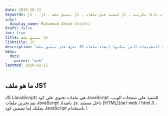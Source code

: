 ```yaml
---
date: 2019-10-11
keywords: js , .js , تنسيق ملف js , كيفية فتح ملفات js , ملفات جافا سكريبت
مؤلف:
  display_name: Muhammad Ahmad Chishti
draft: false
toc: true
title: تنسيق ملف JS
linktitle: JS
description: "تعرف على تنسيق ملف JS وواجهات برمجة التطبيقات التي يمكنها إنشاء ملفات JS وفتحها."
menu:
  docs:
    parent: "web"
lastmod: 2020-02-12
---
```


## ما هو ملف JS؟ ##

JS (JavaScript) هي ملفات تحتوي على كود JavaScript للتنفيذ على صفحات الويب. يتم تخزين ملفات JavaScript بامتداد .js. داخل مستند [HTML](/ar/ web / html /) ، يمكنك إما تضمين كود JavaScript باستخدام \ <script>\</script> العلامات أو تضمين ملف JS. على غرار ملفات [CSS](/ar/ web / css /) ، يمكن تضمين ملفات JS في مستندات HTML متعددة لإعادة استخدام الكود. يمكن استخدام JavaScript لمعالجة HTML DOM.

## نبذة تاريخية ##

تم شحن JavaScript لأول مرة كجزء من متصفح Navigator في سبتمبر 1995 باسم LiveScript بواسطة Netscape. تم تغيير اسمها إلى JavaScript بعد ثلاثة أشهر. في عام 1996 ، قامت Microsoft بإجراء هندسة عكسية لمترجم Navigator لإنشاء JScript. تم إصدار JScript باستخدام Internet Explorer وكان مختلفًا تمامًا عن JavaScript.

قدمت Netscape JavaScript إلى ECMA International مما أدى إلى الإصدار الرسمي لأول مواصفات ECMAScript في عام 1997. تم إصدار ECMAScript 2 في عام 1998 ، و ECMAScript 3 في عام 1999 ، وبدأ العمل على ECMAScript 4 في عام 2000 ولكن لم يتم تحقيقه.

أصدر جيسي جيمس جاريت في عام 2005 ورقة بيضاء حيث صاغ مصطلح * أياكس *. استخدم هذا جافا سكريبت باعتباره العمود الفقري لإنشاء تطبيقات الويب التي حملت البيانات في الخلفية وتجنب إعادة تحميل الصفحة الكاملة. أدى ذلك إلى إنشاء مكتبات مثل JQuery و Prototype و Dojo وما إلى ذلك.

أطلقت Google متصفح Chrome مع محرك جافا سكريبت V8 في عام 2008. في أوائل عام 2009 ، تم الاتفاق على دمج جميع الأعمال ذات الصلة ودفع جافا سكريبت إلى الأمام. أدى ذلك إلى إصدار معيار ECMAScript 5 في ديسمبر 2009.

## كيفية استخدام ملفات JS ##

لاستخدام ملف JS ، عليك تضمينه في مستند HTML. يمكنك استخدام علامة الارتباط لتضمين الملف كما هو موضح أدناه.

```html
<script src="site.js"></script>
```

تحتوي السمة * src * للعلامة * script * على المسار إلى ملف JS. من خلال القيام بذلك ، تتم إضافة وظيفة JS إلى مستند HTML.

## صيغة JS ##

يمكن أن تحتوي ملفات جافا سكريبت على متغيرات ، عوامل تشغيل ، وظائف ، شروط ، حلقات ، مصفوفات ، كائنات ، إلخ. فيما يلي نظرة عامة مختصرة عن بناء جملة JavaScript.

- ينتهي كل أمر بفاصلة منقوطة (؛).
- استخدم الكلمة الأساسية * var * للإعلان عن المتغيرات.
- يدعم العمليات الحسابية (+ - * /) لحساب القيم.
- تمت إضافة تعليقات سطر واحد مع // والتعليقات متعددة الأسطر محاطة بـ / * و * /.
- جميع المعرفات حساسة لحالة الأحرف ، أي * modelNo * و * modelno * هما متغيرين مختلفين.
- يتم تحديد الوظائف باستخدام الكلمة الأساسية * وظيفة *.
- يمكن تعريف المصفوفات باستخدام الأقواس المربعة [].
- يدعم JS عوامل المقارنة مثل == ،! = ،> = ،! == ، إلخ.
- يمكن تعريف الفئات باستخدام الكلمة الأساسية * class *.

## مثال على استخدام JS ##

يوضح ما يلي مثال استخدام بسيط لملف JavaScript.

### مستند HTML ###

```html
<!DOCTYPE html>
<html lang="en">

<head>
    <meta charset="UTF-8">
    <meta name="viewport" content="width=device-width, initial-scale=1.0">
    <title>JS Test</title>
    <script src="main.js"></script>
</head>

<body>
    <div class="content-wrapper">
        <h1 id="heading">Test document for JS testing</h1>
        <p>Lorem ipsum dolor sit amet consectetur adipisicing elit. Accusantium officia similique illum magni explicabo,
            tempore neque nulla laborum voluptas sint molestias libero et corporis omnis asperiores incidunt,
            perferendis
            sed aut!</p>

            <button type="button" onclick="showAlert()">Show Alert</button>
            <button type="button" onclick="updateHeading()">Update Heading</button>
    </div>
</body>

</html>
```

### كود JS ###

```js
function showAlert() {
    alert("Alert from JS file");
}

function updateHeading() {
    document.getElementById('heading').innerHTML = 'Heading changed with JS';
}
```

## مراجع ##

- [JS - ويكيبيديا](https://en.wikipedia.org/wiki/JavaScript)

